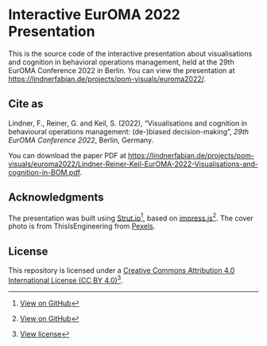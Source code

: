 # Interactive EurOMA 2022 Presentation
This is the source code of the interactive presentation about visualisations and cognition in behavioral operations management, held at the 29th EurOMA Conference 2022 in Berlin. You can view the presentation at https://lindnerfabian.de/projects/pom-visuals/euroma2022/.

## Cite as
Lindner, F., Reiner, G. and Keil, S. (2022), “Visualisations and cognition in behavioural operations management: (de-)biased decision-making”, *29th EurOMA Conference 2022*, Berlin, Germany.

You can download the paper PDF at https://lindnerfabian.de/projects/pom-visuals/euroma2022/Lindner-Reiner-Keil-EurOMA-2022-Visualisations-and-cognition-in-BOM.pdf.

## Acknowledgments
The presentation was built using [Strut.io](https://strut.io/)[^1], based on [impress.js](https://impress.js.org/)[^2]. The cover photo is from ThisIsEngineering from [Pexels](https://www.pexels.com/de-de/foto/code-uber-frau-projiziert-3861969/).

## License
This repository is licensed under a [Creative Commons Attribution 4.0 International License (CC BY 4.0)](https://creativecommons.org/licenses/by/4.0/)[^3].

[^1]: [View on GitHub](https://github.com/tantaman/Strut)
[^2]: [View on GitHub](https://github.com/impress/impress.js)
[^3]: [View license](https://github.com/fabiloes/presentation-euroma2022/blob/main/LICENSE.md)
